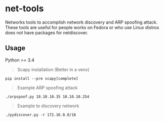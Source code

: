 # net-tools
Networks tools to accomplish network discovery and ARP spoofing attack. These tools are useful for people works on Fedora or who use Linux distros does not have packages for netdiscover.

## Usage
Python >= 3.4
> Scapy installation (Better in a venv)

`pip install --pre scapy[complete]`

> Example ARP spoofing attack

`./arpspoof.py 10.10.10.35 10.10.10.254`

> Example to discovery network

`./pydiscover.py -r 172.16.0.0/16`
